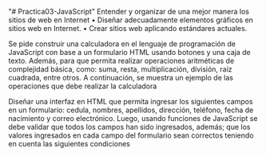 "# Practica03-JavaScript" 
Entender y organizar de una mejor manera los sitios de web en Internet
• Diseñar adecuadamente elementos gráficos en sitios web en Internet.
• Crear sitios web aplicando estándares actuales.

Se pide construir una calculadora en el lenguaje de programación de
JavaScript con base a un formulario HTML usando botones y una caja de
texto. Además, para que permita realizar operaciones aritméticas de
complejidad básica, como: suma, resta, multiplicación, división, raíz cuadrada,
entre otros. A continuación, se muestra un ejemplo de las operaciones que
debe realizar la calculadora

Diseñar una interfaz en HTML que permita ingresar los siguientes campos en
un formulario: cedula, nombres, apellidos, dirección, teléfono, fecha de
nacimiento y correo electrónico. Luego, usando funciones de JavaScript se
debe validar que todos los campos han sido ingresados, además; que los
valores ingresados en cada campo del formulario sean correctos teniendo en
cuenta las siguientes condiciones
